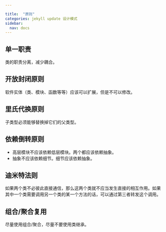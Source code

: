 ```yaml
---

title:  "原则"
categories: jekyll update 设计模式
sidebar:
  nav: docs
---
```


## 单一职责

类的职责分离，减少耦合。

## 开放封闭原则

软件实体（类、模块、函数等等）应该可以扩展，但是不可以修改。

## 里氏代换原则

子类型必须能够替换掉它们的父类型。

## 依赖倒转原则

- 高层模块不应该依赖低层模块。两个都应该依赖抽象。
- 抽象不应该依赖细节。细节应该依赖抽象。

## 迪米特法则

如果两个类不必彼此直接通信，那么这两个类就不应当发生直接的相互作用。如果其中一个类需要调用另一个类的某一个方法的话，可以通过第三者转发这个调用。

## 组合/聚合复用

尽量使用组合/聚合，尽量不要使用类继承。